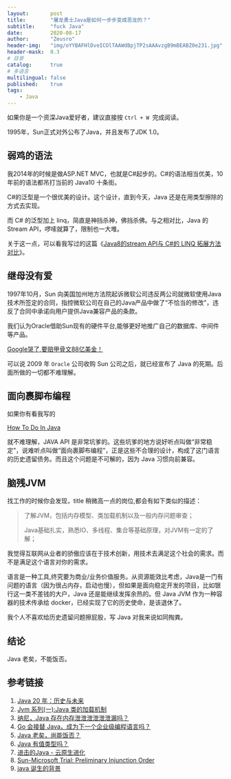 ```yaml
---
layout:       post
title:        "屠龙勇士Java是如何一步步变成恶龙的？"
subtitle:     "fuck Java"
date:         2020-08-17
author:       "Zeusro"
header-img:   "img/oYYBAFHlDveICOlTAAWdBpjTP2sAAAvzgB9mBEABZ0e231.jpg"
header-mask:  0.3
# 目录
catalog:      true
# 多语言
multilingual: false
published:    true
tags:
    - Java
---
```



如果你是一个资深Java爱好者，建议直接按 `Ctrl + W `完成阅读。

1995年，Sun正式对外公布了Java，并且发布了JDK 1.0。

## 弱鸡的语法

我2014年的时候是做ASP.NET MVC，也就是C#起步的。C#的语法相当优美，10年前的语法都吊打当前的 Java10 十条街。

C#的泛型是一个很优美的设计。这个设计，直到今天，Java 还是在用类型擦除的方式去实现。

而 C# 的泛型加上 linq，简直是神挡杀神，佛挡杀佛。与之相对比，Java 的 Stream API，啰嗦就算了，限制也一大堆。

关于这一点，可以看我写过的这篇《[Java8的stream API与 C#的 LINQ 拓展方法对比](http://www.zeusro.com/2018/03/08/linq-vs-stream/)》。

## 继母没有爱

1997年10月，Sun 向美国加州地方法院起诉微软公司违反两公司就微软使用Java技术所签定的合同，指控微软公司在自己的Java产品中做了“不恰当的修改”，违反了合同中承诺向用户提供Java兼容产品的条款。

我们认为Oracle借助Sun现有的硬件平台,能够更好地推广自己的数据库、中间件等产品。

[Google哭了,要赔甲骨文88亿美金！](https://cloud.tencent.com/developer/article/1170732)


可以说 2009 年 `Oracle` 公司收购 Sun 公司之后，就已经宣布了 Java 的死期。后面所做的一切都不难理解。


## 面向裹脚布编程

如果你有看我写的

[How To Do In Java](http://www.bullshitprogram.com/howtodoinjava/)

就不难理解，JAVA API 是非常坑爹的。这些坑爹的地方说好听点叫做“非常稳定”，说难听点叫做“面向裹脚布编程”，正是这些不合理的设计，构成了这门语言的历史遗留债务。而且这个问题是不可解的，因为 Java 习惯向前兼容。

## 脑残JVM

找工作的时候你会发现，title 稍微高一点的岗位,都会有如下类似的描述：

> 了解JVM，包括内存模型、类加载机制以及一般内存问题审查；
>
> Java基础扎实，熟悉IO、多线程、集合等基础原理，对JVM有一定的了解；
> 

我觉得互联网从业者的骄傲应该在于技术创新，用技术去满足这个社会的需求。而不是满足这个语言对你的需求。

语言是一种工具,终究要为商业/业务价值服务。从资源能效比考虑，Java是一门有问题的语言（因为很占内存，启动也慢），但如果是面向稳定开发的项目，比如银行这一类不差钱的大户，Java 还是能继续发挥余热的。但 Java JVM 作为一种容器的技术传承给 docker，已经实现了它的历史使命，是该退休了。

我个人不喜欢给历史遗留问题擦屁股，写 Java 对我来说如同掏粪。

## 结论

Java 老矣，不能饭否。

## 参考链接

1. [Java 20 年：历史与未来](https://www.infoq.cn/article/2015/05/java-20-history-future)
1. [Jvm 系列(一):Java 类的加载机制](http://www.ityouknow.com/jvm/2017/08/19/class-loading-principle.html)
1. [纳尼，Java 存在内存泄泄泄泄泄泄漏吗？](http://www.ityouknow.com/java/2019/05/23/memory-leak.html)
2. [Go 会接替 Java，成为下一个企业级编程语言吗？](https://www.infoq.cn/article/QC4yNPx8YeIfaKiE*2DS)
3. [Java 老矣，尚能饭否？](https://www.infoq.cn/article/is-java-out-of-date)
4. [Java 有值类型吗？](http://www.yinwang.org/blog-cn/2016/06/08/java-value-type)
5. [进击的Java - 云原生进化](https://yq.aliyun.com/articles/718894)
6. [Sun-Microsoft Trial:
Preliminary Injunction Order](https://www.washingtonpost.com/wp-srv/business/longterm/microsoft/documents/sunruling.htm)
1. [java 诞生的背景](https://blog.csdn.net/coslay/article/details/46675063)
